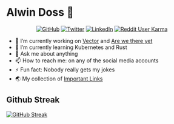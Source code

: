 # Alwin Doss 👋

<p align="center">
  <a href="https://github.com/alwindoss"><img src="https://img.shields.io/github/followers/alwindoss.svg?label=GitHub&style=social" alt="GitHub"></a>
  <a href="https://twitter.com/alwindoss"><img src="https://img.shields.io/twitter/follow/alwindoss?label=Twitter&style=social" alt="Twitter"></a>
  <a href="https://www.linkedin.com/in/alwindoss"><img src="https://img.shields.io/badge/LinkedIn--_.svg?style=social&logo=linkedin" alt="LinkedIn"></a>
  <a href="https://reddit.com/u/alwindoss"><img alt="Reddit User Karma" src="https://img.shields.io/reddit/user-karma/link/alwindoss?style=social"></a>
</p>

- 🔭 I’m currently working on [Vector](https://github.com/alwindoss/vector) and [Are we there yet](https://github.com/alwindoss/rvdy)
- 🌱 I’m currently learning Kubernetes and Rust
- 💬 Ask me about anything
- 📫 How to reach me: on any of the social media accounts
- ⚡ Fun fact: Nobody really gets my jokes
- 🌏 My collection of [Important Links](https://github.com/alwindoss/alwindoss/wiki/Important-Links)

## Github Streak

[![GitHub Streak](https://github-readme-streak-stats.herokuapp.com/?user=alwindoss)](https://git.io/streak-stats)

<!--
**alwindoss/alwindoss** is a ✨ _special_ ✨ repository because its `README.md` (this file) appears on your GitHub profile.

Here are some ideas to get you started:

- 🔭 I’m currently working on ...
- 🌱 I’m currently learning ...
- 👯 I’m looking to collaborate on ...
- 🤔 I’m looking for help with ...
- 💬 Ask me about ...
- 📫 How to reach me: ...
- 😄 Pronouns: ...
- ⚡ Fun fact: ...
-->


